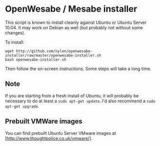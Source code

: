 # OpenWesabe / Mesabe installer

This script is known to install cleanly against Ubuntu or Ubuntu Server
10.04.  It may work on Debian as well (but probably not without some
changes).

To install:

    wget http://github.com/nylen/openwesabe-installer/raw/master/openwesabe-installer.sh
    bash openwesabe-installer.sh

Then follow the on-screen instructions.  Some steps will take a long time.

## Note

If you are starting from a fresh install of Ubuntu, it will probably be necessary to do at least a `sudo apt-get update`.  I'd also recommend a `sudo apt-get upgrade`.

## Prebuilt VMWare images

You can find prebuilt Ubuntu Server VMware images at [http://www.thoughtpolice.co.uk/vmware/].
